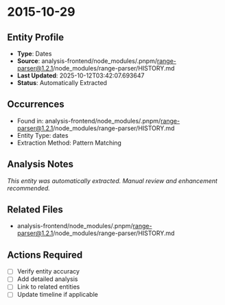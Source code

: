 # 2015-10-29

## Entity Profile
- **Type**: Dates
- **Source**: analysis-frontend/node_modules/.pnpm/range-parser@1.2.1/node_modules/range-parser/HISTORY.md
- **Last Updated**: 2025-10-12T03:42:07.693647
- **Status**: Automatically Extracted

## Occurrences
- Found in: analysis-frontend/node_modules/.pnpm/range-parser@1.2.1/node_modules/range-parser/HISTORY.md
- Entity Type: dates
- Extraction Method: Pattern Matching

## Analysis Notes
*This entity was automatically extracted. Manual review and enhancement recommended.*

## Related Files
- analysis-frontend/node_modules/.pnpm/range-parser@1.2.1/node_modules/range-parser/HISTORY.md

## Actions Required
- [ ] Verify entity accuracy
- [ ] Add detailed analysis
- [ ] Link to related entities
- [ ] Update timeline if applicable
